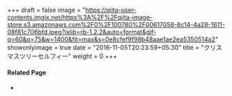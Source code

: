 +++
draft = false
image = "https://qiita-user-contents.imgix.net/https%3A%2F%2Fqiita-image-store.s3.amazonaws.com%2F0%2F100780%2F00617058-6c14-4a28-1611-08f81c706bfd.jpeg?ixlib=rb-1.2.2&auto=format&gif-q=60&q=75&w=1400&fit=max&s=0e8cfef9f98b48aae1ae2ea5350514a2"
showonlyimage = true
date = "2016-11-05T20:23:59+05:30"
title = "クリスマスツリーセルフィー"
weight = 0
+++
<!--more-->



#### Related Page
- 
